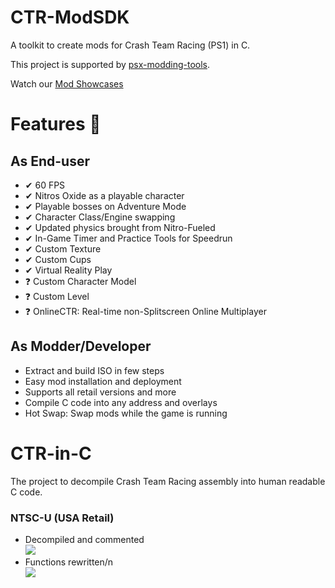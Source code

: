
# CTR-ModSDK

A toolkit to create mods for Crash Team Racing (PS1) in C.

This project is supported by [psx-modding-tools](https://github.com/mateusfavarin/psx-modding-toolchain).

Watch our [Mod Showcases](https://www.youtube.com/playlist?list=PL2jaTxWyUt6yOsEhidU4zAENmCXetvbNW)
# Features 📃

## As End-user
- ✔ 60 FPS
- ✔ Nitros Oxide as a playable character
- ✔ Playable bosses on Adventure Mode
- ✔ Character Class/Engine swapping
- ✔ Updated physics brought from Nitro-Fueled
- ✔ In-Game Timer and Practice Tools for Speedrun
- ✔ Custom Texture
- ✔ Custom Cups
- ✔ Virtual Reality Play
- ❓ Custom Character Model
- ❓ Custom Level
- ❓ OnlineCTR: Real-time non-Splitscreen Online Multiplayer

## As Modder/Developer

- Extract and build ISO in few steps
- Easy mod installation and deployment
- Supports all retail versions and more
- Compile C code into any address and overlays
- Hot Swap: Swap mods while the game is running
# CTR-in-C

The project to decompile Crash Team Racing assembly into human readable C code.

### NTSC-U (USA Retail)

- Decompiled and commented <br>
![](https://progress-bar.dev/97/)
- Functions rewritten/n <br>
![](https://progress-bar.dev/92/?scale=1171&width=300&suffix=%20functions%20out%20of%201171)

### 
